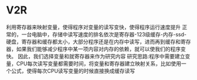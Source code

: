 # V2R
利用寄存器来映射变量，使得程序对变量的读写变快，使得程序运行速度提升
正常的，一台电脑中，存储中读写速度的排名依次是寄存器-123级缓存-内存-ssd-硬盘，寄存器和缓存都太小，大部分程序还是在内存中读写，进而再到缓存和寄存器，如果我们能够减少程序中某一项内容对内存的依赖，就可以使我们的程序变快。
因此，我们选择变量和就寄存器来作为研究内容
研究思路:程序中需要建立变量，CPU每次读写变量都需要时间，将变量和寄存器建立映射关系，比如使用一个公式，使得每次CPU读写变量的时候直接换成缓存读写
